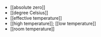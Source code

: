 - [[absolute zero]]
- [[degree Celsius]]
- [[effective temperature]]
- [[high temperature]]; [[low temperature]]
- [[room temperature]]
